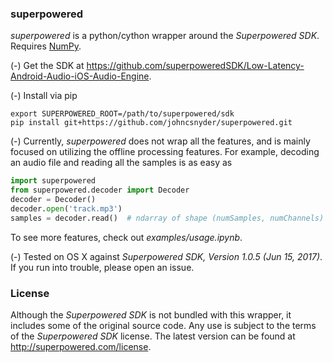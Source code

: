 
### superpowered

_superpowered_ is a python/cython wrapper around the _Superpowered SDK_. 
Requires [NumPy](http://www.numpy.org/).

(-) Get the SDK at 
<https://github.com/superpoweredSDK/Low-Latency-Android-Audio-iOS-Audio-Engine>.

(-) Install via pip
```
export SUPERPOWERED_ROOT=/path/to/superpowered/sdk
pip install git+https://github.com/johncsnyder/superpowered.git
```

(-) Currently, _superpowered_ does not wrap all the features, and is 
mainly focused on utilizing the offline processing features. For example,
decoding an audio file and reading all the samples is as easy as

```python
import superpowered
from superpowered.decoder import Decoder
decoder = Decoder()
decoder.open('track.mp3')
samples = decoder.read()  # ndarray of shape (numSamples, numChannels)
```

To see more features, check out _examples/usage.ipynb_.

(-) Tested on OS X against _Superpowered SDK, Version 1.0.5 (Jun 15, 2017)_. 
If you run into trouble, please open an issue.

### License

Although the _Superpowered SDK_ is not bundled with this wrapper, it includes 
some of the original source code. Any use is 
subject to the terms of the _Superpowered SDK_ license. The latest version can be found at 
<http://superpowered.com/license>.
